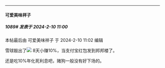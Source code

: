
*****

####  可爱美味祥子  
##### 1089#       发表于 2024-2-10 11:00

 本帖最后由 可爱美味祥子 于 2024-2-10 11:02 编辑 

雪球敲出了<img src="https://static.saraba1st.com/image/smiley/face2017/052.png" referrerpolicy="no-referrer">
8天小赚10%，当支付宝红包发到邦邦楼了。

还是吃10%年化死利息吧，赌狗一般没有好下场的。

